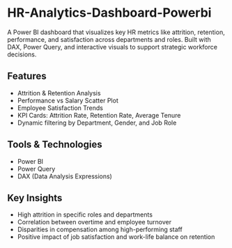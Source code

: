# HR-Analytics-Dashboard-Powerbi
A Power BI dashboard that visualizes key HR metrics like attrition, retention, performance, and satisfaction across departments and roles. Built with DAX, Power Query, and interactive visuals to support strategic workforce decisions.
## Features
- Attrition & Retention Analysis
- Performance vs Salary Scatter Plot
- Employee Satisfaction Trends
- KPI Cards: Attrition Rate, Retention Rate, Average Tenure
- Dynamic filtering by Department, Gender, and Job Role

##  Tools & Technologies
- Power BI
- Power Query
- DAX (Data Analysis Expressions)

## Key Insights
- High attrition in specific roles and departments
- Correlation between overtime and employee turnover
- Disparities in compensation among high-performing staff
- Positive impact of job satisfaction and work-life balance on retention

